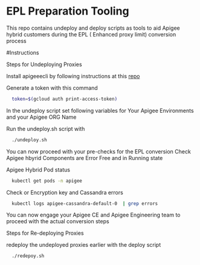 # EPL Preparation Tooling
This repo contains undeploy and deploy scripts as tools to aid Apigee hybrid customers during the EPL ( Enhanced proxy limit) conversion process



#Instructions

Steps for Undeploying Proxies

Install apigeeecli by following instructions at this [repo](https://github.com/apigee/apigeecli?tab=readme-ov-file#installation) 

Generate a token with this command

```bash
  token=$(gcloud auth print-access-token)
```

In the undeploy script set following variables for 
Your Apigee Environments and your Apigee ORG Name

Run the undeploy.sh script with
```bash
  ./undeploy.sh
```

You can now proceed with your pre-checks for the EPL conversion
Check Apigee hbyrid Components are Error Free and in Running state 

Apigee Hybrid Pod status
```bash
  kubectl get pods -n apigee
```

Check or Encryption key and Cassandra errors
```bash
  kubectl logs apigee-cassandra-default-0  | grep errors
```


You can now engage your Apigee CE and Apigee Engineering team to proceed with the actual conversion steps 


Steps for Re-deploying Proxies 

redeploy the undeployed proxies earlier with the deploy script

```bash
  ./redepoy.sh
```

